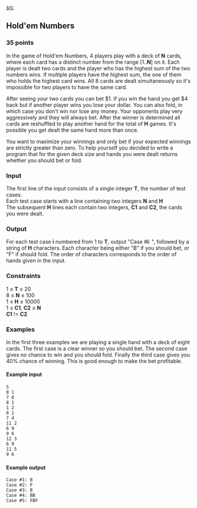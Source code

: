 [src](https://www.facebook.com/hackercup/problems.php?pid=527868440642335&round=544142832342014)

## Hold'em Numbers

### 35 points 

In the game of Hold'em Numbers, 4 players play with a deck of **N** cards,
where each card has a distinct number from the range [1..**N**] on it. Each
player is dealt two cards and the player who has the highest sum of the two
numbers wins. If multiple players have the highest sum, the one of them who
holds the highest card wins. All 8 cards are dealt simultaneously so it's
impossible for two players to have the same card.

After seeing your two cards you can bet $1. If you win the hand you get $4
back but if another player wins you lose your dollar. You can also fold, in
which case you don't win nor lose any money. Your opponents play very
aggressively and they will always bet. After the winner is determined all
cards are reshuffled to play another hand for the total of **H** games. It's
possible you get dealt the same hand more than once.

You want to maximize your winnings and only bet if your expected winnings are
strictly greater than zero. To help yourself you decided to write a program
that for the given deck size and hands you were dealt returns whether you
should bet or fold.

### Input

The first line of the input consists of a single integer **T**, the number of
test cases.  
Each test case starts with a line containing two integers **N** and **H**  
The subsequent **H** lines each contain two integers, **C1** and **C2**, the
cards you were dealt.

### Output

For each test case **i** numbered from 1 to **T**, output "Case #**i**: ",
followed by a string of **H** characters. Each character being either "B" if
you should bet, or "F" if should fold. The order of characters corresponds to
the order of hands given in the input.

### Constraints

1 ≤ **T** ≤ 20  
8 ≤ **N** ≤ 100  
1 ≤ **H** ≤ 10000  
1 ≤ **C1**, **C2** ≤ **N**  
**C1** != **C2**

### Examples

In the first three examples we are playing a single hand with a deck of eight
cards. The first case is a clear winner so you should bet. The second case
gives no chance to win and you should fold. Finally the third case gives you
40% chance of winning. This is good enough to make the bet profitable.

#### Example input

```
5
8 1
7 8
8 1
1 2
8 1
7 4
11 2
6 9
9 6
12 3
6 9
11 5
9 6
```

#### Example output

```
Case #1: B
Case #2: F
Case #3: B
Case #4: BB
Case #5: FBF
```
